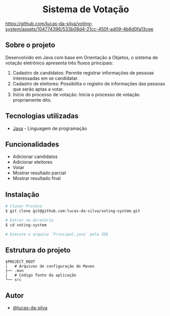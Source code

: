 <h1 align="center">Sistema de Votação</h1>

https://github.com/lucas-da-silva/voting-system/assets/104774396/533b08d4-21cc-450f-ad09-4b8d0fa13cee

## Sobre o projeto

Desenvolvido em Java com base em Orientação a Objetos, o sistema de votação eletrônico apresenta três fluxos principais:

1. Cadastro de candidatos: Permite registrar informações de pessoas interessadas em se candidatar.
2. Cadastro de eleitores: Possibilita o registro de informações das pessoas que serão aptas a votar.
3. Início do processo de votação: Inicia o processo de votação propriamente dito.

## Tecnologias utilizadas

- [Java](https://www.java.com/pt-BR/) - Linguagem de programação

## Funcionalidades

- Adicionar candidatos
- Adicionar eleitores
- Votar
- Mostrar resultado parcial
- Mostrar resultado final

## Instalação

```bash
# Clonar Projeto
$ git clone git@github.com:lucas-da-silva/voting-system.git

# Entrar no diretório
$ cd voting-system

# Execute o arquivo `Principal.java` pela IDE
```

## Estrutura do projeto

```
$PROJECT_ROOT
|   # Arquivos de configuração do Maven
├── .mvn
|   # Código fonte da aplicação
└── src
```

## Autor

- [@lucas-da-silva](https://github.com/lucas-da-silva)
